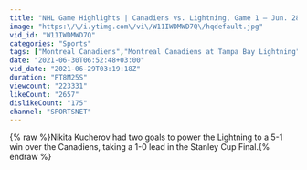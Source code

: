 ```yaml
---
title: "NHL Game Highlights | Canadiens vs. Lightning, Game 1 – Jun. 28, 2021"
image: "https:\/\/i.ytimg.com\/vi\/W11IWDMWD7Q\/hqdefault.jpg"
vid_id: "W11IWDMWD7Q"
categories: "Sports"
tags: ["Montreal Canadiens","Montreal Canadiens at Tampa Bay Lightning","Tampa Bay Lightning"]
date: "2021-06-30T06:52:48+03:00"
vid_date: "2021-06-29T03:19:18Z"
duration: "PT8M25S"
viewcount: "223331"
likeCount: "2657"
dislikeCount: "175"
channel: "SPORTSNET"
---
```

{% raw %}Nikita Kucherov had two goals to power the Lightning to a 5-1 win over the Canadiens, taking a 1-0 lead in the Stanley Cup Final.{% endraw %}
